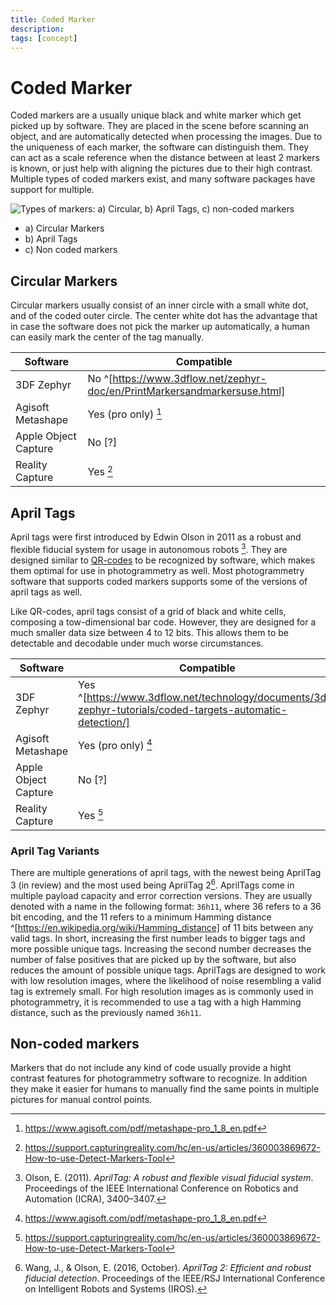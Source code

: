 ```yaml
---
title: Coded Marker
description:
tags: [concept]
---
```


# Coded Marker

Coded markers are a usually unique black and white marker which get picked up by software. They are placed in the scene before scanning an object, and are automatically detected when processing the images. Due to the uniqueness of each marker, the software can distinguish them. They can act as a scale reference when the distance between at least 2 markers is known, or just help with aligning the pictures due to their high contrast.
Multiple types of coded markers exist, and many software packages have support for multiple.

![Types of markers: a) Circular, b) April Tags, c) non-coded markers](https://i.imgur.com/DPsH7wH.png)

- a) Circular Markers
- b) April Tags
- c) Non coded markers

## Circular Markers

Circular markers usually consist of an inner circle with a small white dot, and of the coded outer circle. The center white dot has the advantage that in case the software does not pick the marker up automatically, a human can easily mark the center of the tag manually.

| Software             | Compatible                                                                                                |
| -------------------- | --------------------------------------------------------------------------------------------------------- |
| 3DF Zephyr           | No ^[https://www.3dflow.net/zephyr-doc/en/PrintMarkersandmarkersuse.html]                                 |
| Agisoft Metashape    | Yes (pro only) [^agisoft-doc]                                    |
| Apple Object Capture | No [?]                                                                                                   |
| Reality Capture      | Yes [^rc-doc-markers] |




## April Tags

April tags were first introduced by Edwin Olson in 2011 as a robust and flexible fiducial system for usage in autonomous robots [^olson2011tags]. They are designed similar to [QR-codes](https://de.wikipedia.org/wiki/QR-Code) to be recognized by software, which makes them optimal for use in photogrammetry as well. Most photogrammetry software that supports coded markers supports some of the versions of april tags as well.

Like QR-codes, april tags consist of a grid of black and white cells, composing a tow-dimensional bar code. However, they are designed for a much smaller data size between 4 to 12 bits. This allows them to be detectable and decodable under much worse circumstances.

| Software             | Compatible                                                                                                |
| -------------------- | --------------------------------------------------------------------------------------------------------- |
| 3DF Zephyr           | Yes ^[https://www.3dflow.net/technology/documents/3df-zephyr-tutorials/coded-targets-automatic-detection/]                                 |
| Agisoft Metashape    | Yes (pro only) [^agisoft-doc]                                    |
| Apple Object Capture | No [?]                                                                                                   |
| Reality Capture      | Yes [^rc-doc-markers] |

### April Tag Variants

There are multiple generations of april tags, with the newest being AprilTag 3 (in review) and the most used being AprilTag 2[^wang2016iros]. AprilTags come in multiple payload capacity and error correction versions. They are usually denoted with a name in the following format: `36h11`, where 36 refers to a 36 bit encoding, and the 11 refers to a minimum Hamming distance ^[https://en.wikipedia.org/wiki/Hamming_distance] of 11 bits between any valid tags. In short, increasing the first number leads to bigger tags and more possible unique tags. Increasing the second number decreases the number of false positives that are picked up by the software, but also reduces the amount of possible unique tags. AprilTags are designed to work with low resolution images, where the likelihood of noise resembling a valid tag is extremely small. For high resolution images as is commonly used in photogrammetry, it is recommended to use a tag with a high Hamming distance, such as the previously named `36h11`.


[^agisoft-doc]: https://www.agisoft.com/pdf/metashape-pro_1_8_en.pdf

[^rc-doc-markers]: https://support.capturingreality.com/hc/en-us/articles/360003869672-How-to-use-Detect-Markers-Tool

[^olson2011tags]: Olson, E. (2011). *AprilTag: A robust and flexible visual fiducial system*. Proceedings of the IEEE International Conference on Robotics and Automation (ICRA), 3400–3407. 
[^wang2016iros]: Wang, J., & Olson, E. (2016, October). *AprilTag 2: Efficient and robust fiducial detection*. Proceedings of the IEEE/RSJ International Conference on Intelligent Robots and Systems (IROS).

## Non-coded markers

Markers that do not include any kind of code usually provide a hight contrast features for photogrammetry software to recognize. In addition they make it easier for humans to manually find the same points in multiple pictures for manual control points.